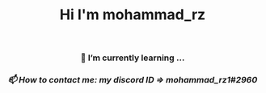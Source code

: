 <h1 align="center" >Hi I'm mohammad_rz</h1>
<br>
<h3 align="center" >🌱 I’m currently learning ...</h3>
<h3 align="center" ><i>📫 How to contact me: my discord ID => mohammad_rz1#2960</i></h3>
